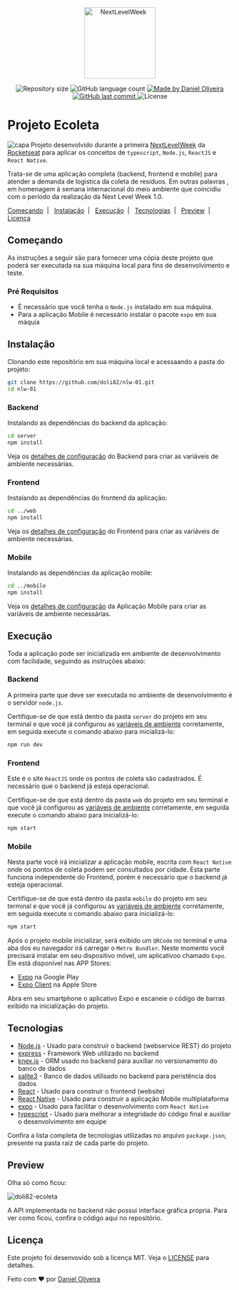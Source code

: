 <p align="center">
    <img alt="NextLevelWeek" title="#NextLevelWeek" src="https://user-images.githubusercontent.com/39415174/83923322-5f890f80-a758-11ea-88fa-9df8c50630b9.png" width="160px" />
</p>
<p align="center">
    <img alt="Repository size" src="https://img.shields.io/github/repo-size/doli82/nlw-01?style=plastic" />
    <img alt="GitHub language count" src="https://img.shields.io/github/languages/count/doli82/nlw-01?color=brightgreen&style=plastic" />    
  <a href="https://www.linkedin.com/in/doli/">
    <img alt="Made by Daniel Oliveira" src="https://img.shields.io/badge/made%20by-doli82-important?style=plastic">
  </a>
  <a href="https://github.com/doli82/nlw-01/commits/master">
    <img alt="GitHub last commit" src="https://img.shields.io/github/last-commit/doli82/nlw-01?style=plastic">
  </a>
  <img alt="License" src="https://img.shields.io/badge/license-MIT-brightgreen?style=plastic">
</p>

# Projeto Ecoleta
![capa](https://user-images.githubusercontent.com/39415174/83946739-0fa65900-a7e9-11ea-9433-219ec85b1ed1.jpg)
Projeto desenvolvido durante a primeira [NextLevelWeek](https://nextlevelweek.com/) da [Rocketseat](https://rocketseat.com.br) para aplicar os conceitos de `typescript`, `Node.js`, `ReactJS` e `React Native`.

Trata-se de uma aplicação completa (backend, frontend e mobile) para atender a demanda de logistica da coleta de resíduos. Em outras palavras , em homenagem à semana internacional do meio ambiente que coincidiu com o período da realização da Next Level Week 1.0.
  
  [Começando](#começando)&nbsp;&nbsp;|&nbsp;&nbsp;
  [Instalação](#instalação)&nbsp;&nbsp;|&nbsp;&nbsp;
  [Execução](#execução)&nbsp;&nbsp;|&nbsp;&nbsp;
  [Tecnologias](#tecnologias)&nbsp;&nbsp;|&nbsp;&nbsp;
  [Preview](#preview)&nbsp;&nbsp;|&nbsp;&nbsp;
  [Licença](#licença)  

## Começando
As instruções a seguir são para fornecer uma cópia deste projeto que poderá ser executada na sua máquina local para fins de desenvolvimento e teste.

### Pré Requisitos

* É necessário que você tenha o `Node.js` instalado em sua máquina. 
* Para a aplicação Mobile é necessário instalar o pacote `expo` em sua máquia

## Instalação

Clonando este repositório em sua máquina local e acessaando a pasta do projeto:

```bash
git clone https://github.com/doli82/nlw-01.git
cd nlw-01
```

### Backend
Instalando as dependências do backend da aplicação:

```bash
cd server
npm install
```
Veja os [detalhes de configuração](./server/README.md) do Backend para criar as variáveis de ambiente necessárias.

### Frontend

Instalando as dependências do frontend da aplicação:

```bash
cd ../web
npm install
```
Veja os [detalhes de configuração](./web/README.md) do Frontend para criar as variáveis de ambiente necessárias.

### Mobile

Instalando as dependências da aplicação mobile:

```bash
cd ../mobile
npm install
```
Veja os [detalhes de configuração](./mobile/README.md) da Aplicação Mobile para criar as variáveis de ambiente necessárias.

## Execução
Toda a aplicação pode ser inicializada em ambiente de desenvolvimento com facilidade, seguindo as instruções abaixo:

### Backend
A primeira parte que deve ser executada no ambiente de desenvolvimento é o servidor `node.js`. 

Certifique-se de que está dentro da pasta `server` do projeto em seu terminal e que você já configurou as [variáveis de ambiente](./server/README.md) corretamente, em seguida execute o comando abaixo para inicializá-lo:

```bash
npm run dev
```

### Frontend
Este é o site `ReactJS` onde os pontos de coleta são cadastrados. É necessário que o backend já esteja operacional. 

Certifique-se de que está dentro da pasta `web` do projeto em seu terminal e que você já configurou as [variáveis de ambiente](./web/README.md) corretamente, em seguida execute o comando abaixo para inicializá-lo:

```bash
npm start
```
### Mobile
Nesta parte você irá inicializar a aplicação mobile, escrita com `React Native` onde os pontos de coleta podem ser consultados por cidade. Esta parte funciona independente do Frontend, porém é necessário que o backend já esteja operacional. 

Certifique-se de que está dentro da pasta `mobile` do projeto em seu terminal e que você já configurou as [variáveis de ambiente](./mobile/README.md) corretamente, em seguida execute o comando abaixo para inicializá-lo:

```bash
npm start
```
Após o projeto mobile inicializar, será exibido um `QRCode` no terminal e uma aba dos eu navegador irá carregar o `Metro Bundler`. Neste momento você precisará instalar em seu dispositivo móvel, um aplicativoo chamado `Expo`.
Ele está disponível nas APP Stores:

- [Expo](https://play.google.com/store/apps/details?id=host.exp.exponent) na Google Play
- [Expo Client](https://apps.apple.com/br/app/expo-client/id982107779) na Apple Store

Abra em seu smartphone o aplicativo Expo e escaneie o código de barras exibido na inicialização do projeto.


## Tecnologias

* [Node.js](https://nodejs.org/) - Usado para construir o backend (webservice REST) do projeto
* [express](https://expressjs.com/) - Framework Web utilizado no backend
* [knex.js](http://knexjs.org/) - ORM usado no backend para auxiliar no versionamento do banco de dados
* [salite3](https://www.sqlite.org/) - Banco de dados utilisado no backend para peristência dos dados
* [React](https://reactjs.org/) - Usado para construir o frontend (website)
* [React Native](https://reactnative.dev/) - Usado para construir a aplicação Mobile multiplataforma
* [expo](https://expo.io/) - Usado para facilitar o desenvolvimento com `React Native`
* [typescript](https://www.typescriptlang.org/) - Usado para melhorar a integridade do código final e auxiliar o desenvolvimento em equipe

Confira a lista completa de tecnologias utilizadas no arquivo `package.json`, presente na pasta raiz de cada parte do projeto.

## Preview
Olha só como ficou:

![doli82-ecoleta](https://user-images.githubusercontent.com/39415174/83953042-97a15880-a813-11ea-9813-71ed48446b2c.gif)

A API implementada no backend não possui interface gráfica própria. Para ver como ficou, confira o código aqui no repositório.

## Licença

Este projeto foi desenvovido sob a licença MIT. Veja o [LICENSE](./LICENSE) para detalhes.


Feito com ♥ por [Daniel Oliveira](https://www.linkedin.com/in/doli/)
